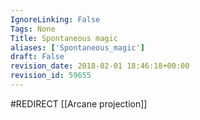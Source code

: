 ```yaml
---
IgnoreLinking: False
Tags: None
Title: Spontaneous magic
aliases: ['Spontaneous_magic']
draft: False
revision_date: 2018-02-01 18:46:18+00:00
revision_id: 59655
---
```


#REDIRECT [[Arcane projection]]